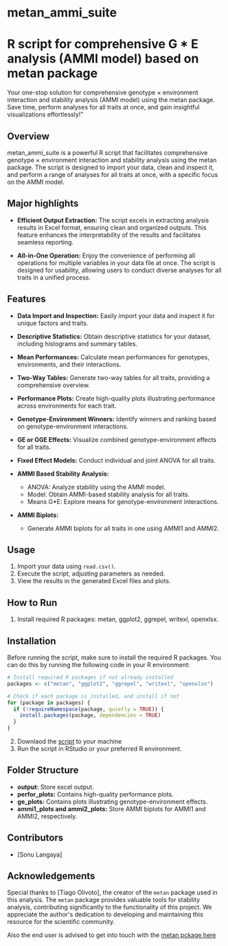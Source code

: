 # metan_ammi_suite
# R script for comprehensive G * E analysis (AMMI model) based on metan package
Your one-stop solution for comprehensive genotype × environment interaction and stability analysis (AMMI model) using the metan package. Save time, perform analyses for all traits at once, and gain insightful visualizations effortlessly!"

## Overview

metan_ammi_suite is a powerful R script that facilitates comprehensive genotype × environment interaction and stability analysis using the metan package. The script is designed to import your data, clean and inspect it, and perform a range of analyses for all traits at once, with a specific focus on the AMMI model.


## Major highlights

- **Efficient Output Extraction:** The script excels in extracting analysis results in Excel format, ensuring clean and organized outputs. This feature enhances the interpretability of the results and facilitates seamless reporting.

- **All-in-One Operation:** Enjoy the convenience of performing all operations for multiple variables in your data file at once. The script is designed for usability, allowing users to conduct diverse analyses for all traits in a unified process.

## Features

- **Data Import and Inspection:** Easily import your data and inspect it for unique factors and traits.

- **Descriptive Statistics:** Obtain descriptive statistics for your dataset, including histograms and summary tables.

- **Mean Performances:** Calculate mean performances for genotypes, environments, and their interactions.

- **Two-Way Tables:** Generate two-way tables for all traits, providing a comprehensive overview.

- **Performance Plots:** Create high-quality plots illustrating performance across environments for each trait.

- **Genotype-Environment Winners:** Identify winners and ranking based on genotype-environment interactions.

- **GE or GGE Effects:** Visualize combined genotype-environment effects for all traits.

- **Fixed Effect Models:** Conduct individual and joint ANOVA for all traits.

- **AMMI Based Stability Analysis:**
  - ANOVA: Analyze stability using the AMMI model.
  - Model: Obtain AMMI-based stability analysis for all traits.
  - Means G*E: Explore means for genotype-environment interactions.

- **AMMI Biplots:**
  - Generate AMMI biplots for all traits in one using AMMI1 and AMMI2.

## Usage

1. Import your data using `read.csv()`.
2. Execute the script, adjusting parameters as needed.
3. View the results in the generated Excel files and plots.

## How to Run

1. Install required R packages: metan, ggplot2, ggrepel, writexl, openxlsx.

## Installation
Before running the script, make sure to install the required R packages. You can do this by running the following code in your R environment:

```R
# Install required R packages if not already installed
packages <- c("metan", "ggplot2", "ggrepel", "writexl", "openxlsx")

# Check if each package is installed, and install if not
for (package in packages) {
  if (!requireNamespace(package, quietly = TRUE)) {
    install.packages(package, dependencies = TRUE)
  }
}
```
2. Downlaod the [script](metan_ammi_suite.R) to your machine 
3. Run the script in RStudio or your preferred R environment.

## Folder Structure

- **output:** Store excel output.
- **perfor_plots:** Contains high-quality performance plots.
- **ge_plots:** Contains plots illustrating genotype-environment effects.
- **ammi1_plots and ammi2_plots:** Store AMMI biplots for AMMI1 and AMMI2, respectively.

## Contributors

- [Sonu Langaya]
  
## Acknowledgements

Special thanks to [Tiago Olivoto], the creator of the `metan` package used in this analysis. The `metan` package provides valuable tools for stability analysis, contributing significantly to the functionality of this project. We appreciate the author's dedication to developing and maintaining this resource for the scientific community.

Also the end user is advised to get into touch with the [metan pckage here](https://github.com/TiagoOlivoto/metan)

